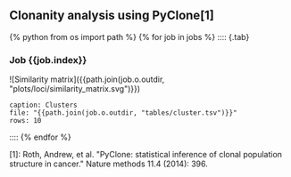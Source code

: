 ## Clonanity analysis using PyClone[1]

{% python from os import path %}
{% for job in jobs %}
:::: {.tab}
### Job {{job.index}}

![Similarity matrix]({{path.join(job.o.outdir, "plots/loci/similarity_matrix.svg")}})

```table
caption: Clusters
file: "{{path.join(job.o.outdir, "tables/cluster.tsv")}}"
rows: 10
```

::::
{% endfor %}

[1]: Roth, Andrew, et al. "PyClone: statistical inference of clonal population structure in cancer." Nature methods 11.4 (2014): 396.
